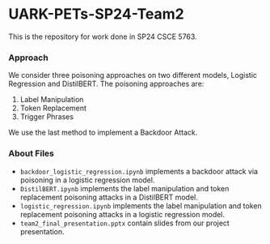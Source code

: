 # UARK-PETs-SP24-Team2
This is the repository for work done in SP24 CSCE 5763.


### Approach
We consider three poisoning approaches on two different models, Logistic Regression and DistilBERT. The poisoning approaches are:
1. Label Manipulation
2. Token Replacement
3. Trigger Phrases

We use the last method to implement a Backdoor Attack. 

### About Files
- ```backdoor_logistic_regression.ipynb``` implements a backdoor attack via poisoning in a logistic regression model.
- ```DistilBERT.ipynb``` implements the label manipulation and token replacement poisoning attacks in a DistilBERT model.
- ```logistic_regression.ipynb``` implements the label manipulation and token replacement poisoning attacks in a logistic regression model.
- ```team2_final_presentation.pptx``` contain slides from our project presentation.

